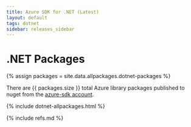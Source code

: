 ```yaml
---
title: Azure SDK for .NET (Latest)
layout: default
tags: dotnet
sidebar: releases_sidebar
---
```

# .NET Packages

{% assign packages = site.data.allpackages.dotnet-packages %}

There are {{ packages.size }} total Azure library packages published to nuget from the [azure-sdk account](https://www.nuget.org/profiles/azure-sdk).

{% include dotnet-allpackages.html %}

{% include refs.md %}
